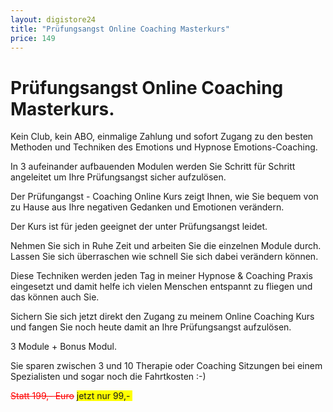 ```yaml
---
layout: digistore24
title: "Prüfungsangst Online Coaching Masterkurs"
price: 149
---
```

<h1>Pr&#xFC;fungsangst&#xA0;Online&#xA0;Coaching Masterkurs.&#xA0;</h1>
<p>Kein Club, kein ABO, einmalige Zahlung und sofort Zugang zu den besten Methoden und Techniken des Emotions&#xA0;und Hypnose&#xA0;Emotions-Coaching.&#xA0;</p>
<p>In 3 aufeinander aufbauenden Modulen werden Sie Schritt f&#xFC;r Schritt angeleitet um Ihre Pr&#xFC;fungsangst&#xA0;sicher aufzul&#xF6;sen.&#xA0;</p>
<p>Der Pr&#xFC;fungangst&#xA0;- Coaching Online Kurs zeigt Ihnen, wie Sie bequem von zu Hause&#xA0;aus Ihre negativen Gedanken und Emotionen ver&#xE4;ndern.</p>
<p>Der Kurs ist f&#xFC;r jeden geeignet der unter Pr&#xFC;fungsangst&#xA0;leidet.</p>
<p>Nehmen Sie sich in Ruhe Zeit und arbeiten Sie die einzelnen Module durch. Lassen Sie sich &#xFC;berraschen wie schnell Sie sich dabei ver&#xE4;ndern k&#xF6;nnen.</p>
<p>Diese Techniken werden jeden Tag in meiner Hypnose &amp; Coaching Praxis eingesetzt und damit helfe ich vielen Menschen entspannt zu fliegen&#xA0;und das k&#xF6;nnen auch Sie.&#xA0;</p>
<p>Sichern Sie sich jetzt direkt den Zugang zu meinem Online Coaching Kurs und fangen Sie noch heute damit an Ihre Pr&#xFC;fungsangst aufzul&#xF6;sen.</p>
<p>3&#xA0;Module + Bonus Modul.</p>
<p>Sie sparen zwischen 3&#xA0;und 10 Therapie oder Coaching Sitzungen bei einem Spezialisten und sogar noch die Fahrtkosten :-)&#xA0;</p>
<p><span style="text-decoration:line-through;"><span style="color:#ff0000;text-decoration:line-through;">Statt 199,- Euro</span></span> <span style="background-color:#ffff00;">jetzt nur 99,-&#xA0;</span></p>
<p>&#xA0;</p>